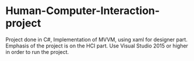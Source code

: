 # Human-Computer-Interaction-project
Project done in C#, Implementation of MVVM, using xaml for designer part. Emphasis of the project is on the HCI part.
Use Visual Studio 2015 or higher in order to run the project. 
